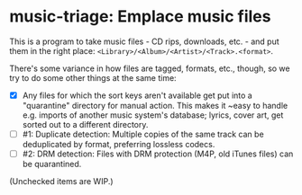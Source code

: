 # music-triage: Emplace music files

This is a program to take music files - CD rips, downloads, etc. - and put them
in the right place: `<Library>/<Album>/<Artist>/<Track>.<format>`.

There's some variance in how files are tagged, formats, etc., though, so we try
to do some other things at the same time:

- [x] Any files for which the sort keys aren't available get put into a
  "quarantine" directory for manual action. This makes it ~easy to handle e.g.
  imports of another music system's database; lyrics, cover art, get sorted out
  to a different directory.
- [ ] #1: Duplicate detection: Multiple copies of the same track can be deduplicated
  by format, preferring lossless codecs.
- [ ] #2: DRM detection: Files with DRM protection (M4P, old iTunes files) can be
  quarantined.

(Unchecked items are WIP.)
